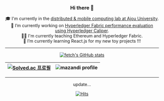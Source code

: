 <div align=center> 
  
### Hi there 👋

🎓 I'm currently in the [distributed & mobile computing lab at Ajou University](http://dmc.ajou.ac.kr/).<br>
🔭 I’m currently working on [Hyperledger Fabric performance evaluation using Hyperledger Caliper](https://github.com/hyperledger/caliper-benchmarks).<br>
👨‍🏫 I'm currently teaching Ethereum and Hyperledger Fabric.<br>
🌱 I’m currently learning React.js for my new toy projects !!!

  
---

[![fetch's GitHub stats](https://github-readme-stats.vercel.app/api?username=ch-4ml&show_icons=true&theme=tokyonight)](https://github.com/anuraghazra/github-readme-stats)



[![Solved.ac 프로필](http://mazassumnida.wtf/api/v2/generate_badge?boj=fetch)](https://solved.ac/fetch)|![mazandi profile](http://mazandi.herokuapp.com/api?handle=fetch&theme=warm)
:-:|:-:

---

update...



[![Hits](https://hits.seeyoufarm.com/api/count/incr/badge.svg?url=https%3A%2F%2Fgithub.com%2Fch-4ml&count_bg=%23C5F1FF&title_bg=%23DADADA&icon=&icon_color=%23E7E7E7&title=hits&edge_flat=false)](https://hits.seeyoufarm.com)

</div>
<!--
**ch-4ml/ch-4ml** is a ✨ _special_ ✨ repository because its `README.md` (this file) appears on your GitHub profile.

Here are some ideas to get you started:

- 🔭 I’m currently working on ...
- 🌱 I’m currently learning ...
- 👯 I’m looking to collaborate on ...
- 🤔 I’m looking for help with ...
- 💬 Ask me about ...
- 📫 How to reach me: ...
- 😄 Pronouns: ...
- ⚡ Fun fact: ...
-->

